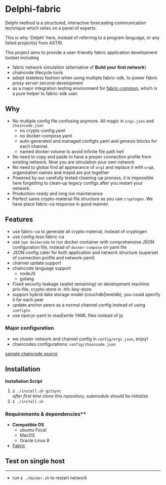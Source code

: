 # Delphi-fabric

Delphi method is a structured, interactive forecasting communication technique which relies on a panel of experts. 

This is why 'Delphi' here, instead of referring to a program language, or any failed project(s) from ASTRI. 


This project aims to provide a user-friendly fabric application development toolset including
- fabric network simulation (alternative of **Build your first network**)
- chaincode lifecycle tools
- adopt stateless fashion when using multiple fabric-sdk, to power fabric *proxy server* second-development     
- as a major integration testing environment for [fabric-common](https://github.com/davidkhala/fabric-common), which is 
a pure helper to fabric-sdk user.


## Why

- No multiple config file confusing anymore. All magic in `orgs.json` and `chaincode.json`  
    - no crypto-config.yaml
    - no docker-compose.yaml
    - auto-generated and managed configtx.yaml and genesis blocks for each channel. 
    - named docker volume to avoid infinite file path hell
- No need to copy and paste to have a proper connection profile from existing network. Now you are simulation your own network
- No need to global find all appearance of `org1` and replace it with `orgA`, organization names and mspid are put together
- Powered by our carefully tested cleaning-up process, it is impossible here forgetting to clean-up legacy configs after you restart your network. 
- Production-ready and long run maintenance
- Perfect same crypto-material file structure as you use `cryptogen`. We have place fabric-ca response in good manner.

## Features

- use fabric-ca to generate all crypto material, instead of cryptogen
- use config-less fabric-ca
- use `npm dockerode` to run docker container with comprehensive JSON configuration file, instead of `docker-compose` on yaml file
- JSON config cater for both application and network structure (superset of connection profile and network-yaml)
- channel update support
- chaincode language support
   - nodeJS
   - golang
- Fixed security leakage (wallet remaining) on development machine: priv-file, crypto-store in .hfc-key-store
- support hybrid data storage model (couchdb|leveldb), you could specify it for each peer
- update anchor peers as a normal channel config instead of using `configtx`
- use npm:js-yaml to read|write YAML files instead of jq 

### Major configuration

 - we cluster network and channel config in ``config/orgs.json``, enjoy!
 - chaincodes configurations: ``config/chaincode.json``
 
 [sample chaincode source](https://github.com/davidkhala/chaincode)

## Installation

**Installation Script**
1. `$ ./install.sh gitSync`   
_after first time clone this repository, submodule should be initialize_
2. `$ ./install.sh`
 
### Requirements & dependencies**
- **Compatible OS** 
  - ubuntu Focal
  - MacOS 
  - Oracle Linux 8
- [Fabric](./common/README.md#Prerequisite)

## Test on single host
-----------------------
- run `$ ./docker.sh` to restart network



